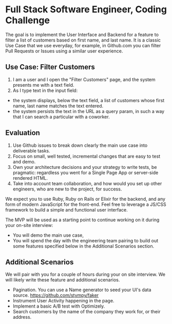 # Full Stack Software Engineer, Coding Challenge

The goal is to implement the User Interface and Backend for a feature to filter a list of customers based on first name, and last name. It is a classic Use Case that we use everyday,
for example, in Github.com you can filter Pull Requests or Issues using a similar user experience.

## Use Case: Filter Customers

1. I am a user and I open the "Filter Customers" page, and the system presents me with a text field.
2. As I type text in the input field:
  - the system displays, below the text field, a list of customers whose first name,
  last name matches the text entered.
  - the system persists the text in the URL as a query param, in such a way that I can search a particular with a coworker.

## Evaluation

1. Use Github issues to break down clearly the main use case into deliverable tasks.  
2. Focus on small, well tested, incremental changes that are easy to test and demo.
3. Own your architecture decisions and your strategy to write tests, be pragmatic: regardless you went for a Single Page App or server-side rendered HTML.
4. Take into account team collaboration, and how would you set up other engineers, who are new to the project, for success.

We expect you to use Ruby, Ruby on Rails or Elixir for the backend, and any form of modern JavaScript for the front-end. Feel free to leverage a JS/CSS framework to build a simple and functional user interface.

The MVP will be used as a starting point to continue working on it during your on-site interview:
  - You will demo the main use case,
  - You will spend the day with the engineering team pairing to build out some features specified below in the Additional Scenarios section.


## Additional Scenarios
We will pair with you for a couple of hours during your on site interview. We will likely
write these feature and additional scenarios.

- Pagination. You can use a Name generator to seed your UI's data source. https://github.com/stympy/faker
- Instrument User Activity happening in the page.
- Implement a basic A/B test with Optimizely.
- Search customers by the name of the company they work for, or their address.
